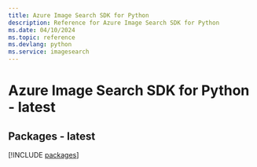 ```yaml
---
title: Azure Image Search SDK for Python
description: Reference for Azure Image Search SDK for Python
ms.date: 04/10/2024
ms.topic: reference
ms.devlang: python
ms.service: imagesearch
---
```

# Azure Image Search SDK for Python - latest
## Packages - latest
[!INCLUDE [packages](image-search-index.md)]